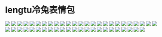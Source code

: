 # lengtu冷兔表情包

![](https://gcore.jsdelivr.net/gh/yoghurtlee-thu/twikoo-magic@main/image/lengtu/01.webp)
![](https://gcore.jsdelivr.net/gh/yoghurtlee-thu/twikoo-magic@main/image/lengtu/02.webp)
![](https://gcore.jsdelivr.net/gh/yoghurtlee-thu/twikoo-magic@main/image/lengtu/03.webp)
![](https://gcore.jsdelivr.net/gh/yoghurtlee-thu/twikoo-magic@main/image/lengtu/04.webp)
![](https://gcore.jsdelivr.net/gh/yoghurtlee-thu/twikoo-magic@main/image/lengtu/05.webp)
![](https://gcore.jsdelivr.net/gh/yoghurtlee-thu/twikoo-magic@main/image/lengtu/06.webp)
![](https://gcore.jsdelivr.net/gh/yoghurtlee-thu/twikoo-magic@main/image/lengtu/07.webp)
![](https://gcore.jsdelivr.net/gh/yoghurtlee-thu/twikoo-magic@main/image/lengtu/08.webp)
![](https://gcore.jsdelivr.net/gh/yoghurtlee-thu/twikoo-magic@main/image/lengtu/09.webp)
![](https://gcore.jsdelivr.net/gh/yoghurtlee-thu/twikoo-magic@main/image/lengtu/10.webp)
![](https://gcore.jsdelivr.net/gh/yoghurtlee-thu/twikoo-magic@main/image/lengtu/11.webp)
![](https://gcore.jsdelivr.net/gh/yoghurtlee-thu/twikoo-magic@main/image/lengtu/12.webp)
![](https://gcore.jsdelivr.net/gh/yoghurtlee-thu/twikoo-magic@main/image/lengtu/13.webp)
![](https://gcore.jsdelivr.net/gh/yoghurtlee-thu/twikoo-magic@main/image/lengtu/14.webp)
![](https://gcore.jsdelivr.net/gh/yoghurtlee-thu/twikoo-magic@main/image/lengtu/15.webp)
![](https://gcore.jsdelivr.net/gh/yoghurtlee-thu/twikoo-magic@main/image/lengtu/16.webp)
![](https://gcore.jsdelivr.net/gh/yoghurtlee-thu/twikoo-magic@main/image/lengtu/17.webp)
![](https://gcore.jsdelivr.net/gh/yoghurtlee-thu/twikoo-magic@main/image/lengtu/18.webp)
![](https://gcore.jsdelivr.net/gh/yoghurtlee-thu/twikoo-magic@main/image/lengtu/19.webp)
![](https://gcore.jsdelivr.net/gh/yoghurtlee-thu/twikoo-magic@main/image/lengtu/20.webp)
![](https://gcore.jsdelivr.net/gh/yoghurtlee-thu/twikoo-magic@main/image/lengtu/21.webp)
![](https://gcore.jsdelivr.net/gh/yoghurtlee-thu/twikoo-magic@main/image/lengtu/22.webp)
![](https://gcore.jsdelivr.net/gh/yoghurtlee-thu/twikoo-magic@main/image/lengtu/23.webp)
![](https://gcore.jsdelivr.net/gh/yoghurtlee-thu/twikoo-magic@main/image/lengtu/24.webp)
![](https://gcore.jsdelivr.net/gh/yoghurtlee-thu/twikoo-magic@main/image/lengtu/25.webp)
![](https://gcore.jsdelivr.net/gh/yoghurtlee-thu/twikoo-magic@main/image/lengtu/26.webp)
![](https://gcore.jsdelivr.net/gh/yoghurtlee-thu/twikoo-magic@main/image/lengtu/27.webp)
![](https://gcore.jsdelivr.net/gh/yoghurtlee-thu/twikoo-magic@main/image/lengtu/28.webp)
![](https://gcore.jsdelivr.net/gh/yoghurtlee-thu/twikoo-magic@main/image/lengtu/29.webp)
![](https://gcore.jsdelivr.net/gh/yoghurtlee-thu/twikoo-magic@main/image/lengtu/30.webp)
![](https://gcore.jsdelivr.net/gh/yoghurtlee-thu/twikoo-magic@main/image/lengtu/31.webp)
![](https://gcore.jsdelivr.net/gh/yoghurtlee-thu/twikoo-magic@main/image/lengtu/32.webp)
![](https://gcore.jsdelivr.net/gh/yoghurtlee-thu/twikoo-magic@main/image/lengtu/33.webp)
![](https://gcore.jsdelivr.net/gh/yoghurtlee-thu/twikoo-magic@main/image/lengtu/34.webp)
![](https://gcore.jsdelivr.net/gh/yoghurtlee-thu/twikoo-magic@main/image/lengtu/35.webp)
![](https://gcore.jsdelivr.net/gh/yoghurtlee-thu/twikoo-magic@main/image/lengtu/36.webp)
![](https://gcore.jsdelivr.net/gh/yoghurtlee-thu/twikoo-magic@main/image/lengtu/37.webp)
![](https://gcore.jsdelivr.net/gh/yoghurtlee-thu/twikoo-magic@main/image/lengtu/38.webp)
![](https://gcore.jsdelivr.net/gh/yoghurtlee-thu/twikoo-magic@main/image/lengtu/39.webp)
![](https://gcore.jsdelivr.net/gh/yoghurtlee-thu/twikoo-magic@main/image/lengtu/40.webp)
![](https://gcore.jsdelivr.net/gh/yoghurtlee-thu/twikoo-magic@main/image/lengtu/41.webp)
![](https://gcore.jsdelivr.net/gh/yoghurtlee-thu/twikoo-magic@main/image/lengtu/42.webp)
![](https://gcore.jsdelivr.net/gh/yoghurtlee-thu/twikoo-magic@main/image/lengtu/43.webp)
![](https://gcore.jsdelivr.net/gh/yoghurtlee-thu/twikoo-magic@main/image/lengtu/44.webp)
![](https://gcore.jsdelivr.net/gh/yoghurtlee-thu/twikoo-magic@main/image/lengtu/45.webp)
![](https://gcore.jsdelivr.net/gh/yoghurtlee-thu/twikoo-magic@main/image/lengtu/46.webp)
![](https://gcore.jsdelivr.net/gh/yoghurtlee-thu/twikoo-magic@main/image/lengtu/47.webp)
![](https://gcore.jsdelivr.net/gh/yoghurtlee-thu/twikoo-magic@main/image/lengtu/48.webp)
